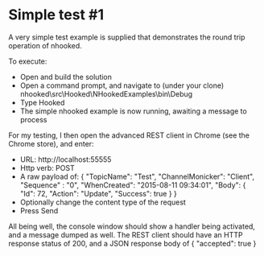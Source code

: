 # Simple test #1
A very simple test example is supplied that demonstrates the round trip operation of nhooked.

To execute:
* Open and build the solution
* Open a command prompt, and navigate to (under your clone) nhooked\src\Hooked\NHookedExamples\bin\Debug
* Type Hooked <ENTER>
* The simple nhooked example is now running, awaiting a message to process

For my testing, I then open the advanced REST client in Chrome (see the Chrome store), and enter:
* URL: http://localhost:55555
* Http verb: POST
* A raw payload of:
{ 
 "TopicName": "Test",
 "ChannelMonicker": "Client",
 "Sequence" : "0",
 "WhenCreated": "2015-08-11 09:34:01",
 "Body": { 
     "Id": 72,
     "Action": "Update",
     "Success": true
  }
}
* Optionally change the content type of the request
* Press Send

All being well, the console window should show a handler being activated, and a message dumped as well. The REST client should have an HTTP response status of 200, 
and a JSON response body of { "accepted": true }